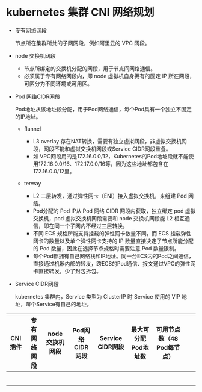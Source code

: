 # kubernetes 集群 CNI 网络规划

- 专有网络网段 

  节点所在集群所处的子网网段，例如阿里云的 VPC 网段。

- node 交换机网段

  - 节点所绑定的交换机分配的网段，用于节点间网络通信。
  - 必须属于专有网络网段内，即 node 虚拟机自身拥有的固定 IP 所在网段，可区分为不同环境或可用区。

- Pod 网络CIDR网段

  Pod地址从该地址段分配，用于Pod网络通信，每个Pod具有一个独立不固定的IP地址。
  
  - flannel
    - L3 overlay 存在NAT转换，需要有独立虚拟网段，非虚拟交换机网段，网段不能和虚拟交换机网段或Service CIDR网段重叠。
    - 如 VPC网段用的是172.16.0.0/12，Kubernetes的Pod地址段就不能使用172.16.0.0/16、172.17.0.0/16等，因为这些地址都包含在172.16.0.0/12里。
  
  - terway
    - L2 二层转发，通过弹性网卡（ENI）接入虚拟交换机，来组建 Pod 网络。
    - Pod分配的 Pod IP从 Pod 网络 CIDR 网段内获取，独立绑定 pod 虚拟交换机，pod 虚拟交换机网段需要和 node 交换机网段能 L2 相互通信，即在同一个子网内不经过三层转换。
    - 不同 ECS 规格所能支持挂载的弹性网卡数量不同，而 ECS 挂载弹性网卡的数量以及单个弹性网卡支持的 IP 数量直接决定了节点所能分配的 Pod 数量，因此在选择节点规格时需要注意 Pod 数量限制。
    - 每个Pod都拥有自己网络栈和IP地址。同一台ECS内的Pod之间通信，直接通过机器内部的转发，跨ECS的Pod通信、报文通过VPC的弹性网卡直接转发，少了封包拆包。
    
  
- Service CIDR网段
  
  kubernetes 集群内，Service 类型为 ClusterIP 时 Service 使用的 VIP 地址，每个Service有自己的地址。



| CNI 插件 | 专有网络网段 | node交换机网段 | Pod网络CIDR网段 | Service CIDR网段 | 最大可分配Pod地址数 | 可用节点数（48 Pod每节点） |   |   |
|---------|------------|----------|---------------|------------------|------------------|------------------------|---|---|
|        |        |       |             |                |             |                  |   |   |
|        |        |       |             |                |             |                  |   |   |
|        |        |       |             |                |             |                  |   |   |
|        |        |       |             |                |             |                  |   |   |
|        |        |       |             |                |             |                  |   |   |
|        |        |       |             |                |             |                  |   |   |
